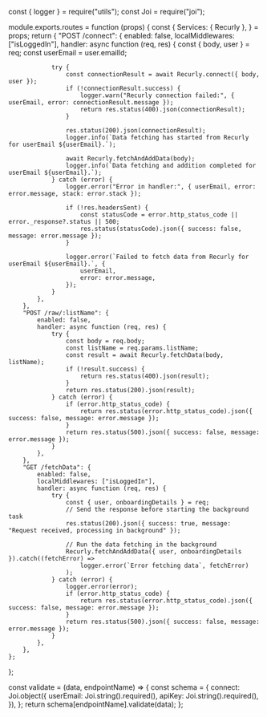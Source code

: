 const { logger } = require("utils");
const Joi = require("joi");

module.exports.routes = function (props) {
	const {
		Services: { Recurly },
	} = props;
	return {
		"POST /connect": {
			enabled: false,
			localMiddlewares: ["isLoggedIn"],
			handler: async function (req, res) {
				const { body, user } = req;
				const userEmail = user.emailId;

				try {
					const connectionResult = await Recurly.connect({ body, user });
					if (!connectionResult.success) {
						logger.warn("Recurly connection failed:", { userEmail, error: connectionResult.message });
						return res.status(400).json(connectionResult);
					}

					res.status(200).json(connectionResult);
					logger.info(`Data fetching has started from Recurly for userEmail ${userEmail}.`);

					await Recurly.fetchAndAddData(body);
					logger.info(`Data fetching and addition completed for userEmail ${userEmail}.`);
				} catch (error) {
					logger.error("Error in handler:", { userEmail, error: error.message, stack: error.stack });

					if (!res.headersSent) {
						const statusCode = error.http_status_code || error._response?.status || 500;
						res.status(statusCode).json({ success: false, message: error.message });
					}

					logger.error(`Failed to fetch data from Recurly for userEmail ${userEmail}.`, {
						userEmail,
						error: error.message,
					});
				}
			},
		},
		"POST /raw/:listName": {
			enabled: false,
			handler: async function (req, res) {
				try {
					const body = req.body;
					const listName = req.params.listName;
					const result = await Recurly.fetchData(body, listName);
					if (!result.success) {
						return res.status(400).json(result);
					}
					return res.status(200).json(result);
				} catch (error) {
					if (error.http_status_code) {
						return res.status(error.http_status_code).json({ success: false, message: error.message });
					}
					return res.status(500).json({ success: false, message: error.message });
				}
			},
		},
		"GET /fetchData": {
			enabled: false,
			localMiddlewares: ["isLoggedIn"],
			handler: async function (req, res) {
				try {
					const { user, onboardingDetails } = req;
					// Send the response before starting the background task
					res.status(200).json({ success: true, message: "Request received, processing in background" });

					// Run the data fetching in the background
					Recurly.fetchAndAddData({ user, onboardingDetails }).catch((fetchError) =>
						logger.error(`Error fetching data`, fetchError)
					);
				} catch (error) {
					logger.error(error);
					if (error.http_status_code) {
						return res.status(error.http_status_code).json({ success: false, message: error.message });
					}
					return res.status(500).json({ success: false, message: error.message });
				}
			},
		},
	};
};

const validate = (data, endpointName) => {
	const schema = {
		connect: Joi.object({
			userEmail: Joi.string().required(),
			apiKey: Joi.string().required(),
		}),
	};
	return schema[endpointName].validate(data);
};
